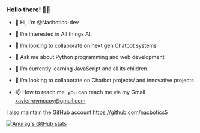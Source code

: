 ### Hello there! 🖖🖖






- 👋 Hi, I’m @Nacbotics-dev
- 👀 I’m interested in All things AI.
- 👯 I’m looking to collaborate on next gen Chatbot systems

- 💬 Ask me about Python programming and web development
- 🌱 I’m currently learning JavaScript and all its children.
- 💞️ I’m looking to collaborate on Chatbot projects/ and innovative projects
- 📫 How to reach me, you can reach me via my Gmail xavierroymccoy@gmail.com

I also maintain the GitHub account https://github.com/nacbotics5

[![Anurag's GitHub stats](https://github-readme-stats.vercel.app/api?username=nacbotics-dev&show_icons=true)](https://github.com/anuraghazra/github-readme-stats)

<!---
Nacbotics-dev/Nacbotics-dev is a ✨ special ✨ repository because its `README.md` (this file) appears on your GitHub profile.
You can click the Preview link to take a look at your changes.
--->
